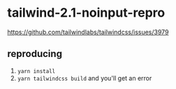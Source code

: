 # tailwind-2.1-noinput-repro
https://github.com/tailwindlabs/tailwindcss/issues/3979

## reproducing

1. `yarn install`
2. `yarn tailwindcss build` and you'll get an error
